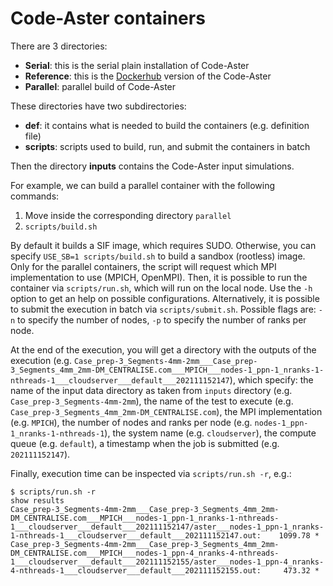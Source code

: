 # Code-Aster containers	
There are 3 directories:
*  **Serial**: this	is the serial plain installation of Code-Aster
*  **Reference**: this is the [Dockerhub](https://hub.docker.com/u/codeastersolver) version of the Code-Aster
*  **Parallel**: parallel build of Code-Aster

These directories have two subdirectories:
*  **def**: it contains what is needed to build the containers (e.g. definition file)
*  **scripts**: scripts used to build, run, and submit the containers in batch

Then the directory **inputs** contains the Code-Aster input simulations.

For example, we can build a parallel container with the following commands:
1.  Move inside the corresponding directory `parallel`
2.  `scripts/build.sh`

By default it builds a SIF image, which requires SUDO. Otherwise, you can specify `USE_SB=1 scripts/build.sh` to build a sandbox (rootless) image. Only for the parallel containers, the script will request which MPI implementation to use (MPICH, OpenMPI).
Then, it is possible to run the container via `scripts/run.sh`, which will run on the local node. Use the `-h` option to get an help on possible configurations.
Alternatively, it is possible to submit the execution in batch via `scripts/submit.sh`. Possible flags are: `-n` to specify the number of nodes, `-p` to specify the number of ranks per node.

At the end of the execution, you will get a directory with the outputs of the execution (e.g. `Case_prep-3_Segments-4mm-2mm___Case_prep-3_Segments_4mm_2mm-DM_CENTRALISE.com___MPICH___nodes-1_ppn-1_nranks-1-nthreads-1___cloudserver___default___202111152147`), which specify: the name of the input data directory as taken from `inputs` directory (e.g. `Case_prep-3_Segments-4mm-2mm`), the name of the test to execute (e.g. `Case_prep-3_Segments_4mm_2mm-DM_CENTRALISE.com`), the MPI implementation (e.g. `MPICH`), the number of nodes and ranks per node (e.g. `nodes-1_ppn-1_nranks-1-nthreads-1`), the system name (e.g. `cloudserver`), the compute queue (e.g. `default`), a timestamp when the job is submitted (e.g. `202111152147`).

Finally, execution time can be inspected via `scripts/run.sh -r`, e.g.:

```
$ scripts/run.sh -r
show results
Case_prep-3_Segments-4mm-2mm___Case_prep-3_Segments_4mm_2mm-DM_CENTRALISE.com___MPICH___nodes-1_ppn-1_nranks-1-nthreads-1___cloudserver___default___202111152147/aster___nodes-1_ppn-1_nranks-1-nthreads-1___cloudserver___default___202111152147.out:    1099.78 *
Case_prep-3_Segments-4mm-2mm___Case_prep-3_Segments_4mm_2mm-DM_CENTRALISE.com___MPICH___nodes-1_ppn-4_nranks-4-nthreads-1___cloudserver___default___202111152155/aster___nodes-1_ppn-4_nranks-4-nthreads-1___cloudserver___default___202111152155.out:     473.32 *
```
